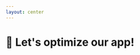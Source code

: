 ```yaml
---
layout: center
---
```


# 💪 Let's optimize our app!

<!--
Demo Branches:

- 05-cache.modify
- 06-optimistic-response
- 07-cache.evict
- 08-local-state
-->
